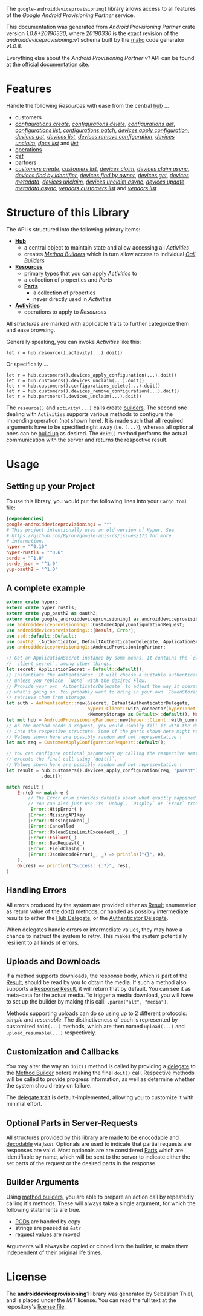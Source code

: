 <!---
DO NOT EDIT !
This file was generated automatically from 'src/mako/api/README.md.mako'
DO NOT EDIT !
-->
The `google-androiddeviceprovisioning1` library allows access to all features of the *Google Android Provisioning Partner* service.

This documentation was generated from *Android Provisioning Partner* crate version *1.0.8+20190330*, where *20190330* is the exact revision of the *androiddeviceprovisioning:v1* schema built by the [mako](http://www.makotemplates.org/) code generator *v1.0.8*.

Everything else about the *Android Provisioning Partner* *v1* API can be found at the
[official documentation site](https://developers.google.com/zero-touch/).
# Features

Handle the following *Resources* with ease from the central [hub](https://docs.rs/google-androiddeviceprovisioning1/1.0.8+20190330/google_androiddeviceprovisioning1/struct.AndroidProvisioningPartner.html) ... 

* customers
 * [*configurations create*](https://docs.rs/google-androiddeviceprovisioning1/1.0.8+20190330/google_androiddeviceprovisioning1/struct.CustomerConfigurationCreateCall.html), [*configurations delete*](https://docs.rs/google-androiddeviceprovisioning1/1.0.8+20190330/google_androiddeviceprovisioning1/struct.CustomerConfigurationDeleteCall.html), [*configurations get*](https://docs.rs/google-androiddeviceprovisioning1/1.0.8+20190330/google_androiddeviceprovisioning1/struct.CustomerConfigurationGetCall.html), [*configurations list*](https://docs.rs/google-androiddeviceprovisioning1/1.0.8+20190330/google_androiddeviceprovisioning1/struct.CustomerConfigurationListCall.html), [*configurations patch*](https://docs.rs/google-androiddeviceprovisioning1/1.0.8+20190330/google_androiddeviceprovisioning1/struct.CustomerConfigurationPatchCall.html), [*devices apply configuration*](https://docs.rs/google-androiddeviceprovisioning1/1.0.8+20190330/google_androiddeviceprovisioning1/struct.CustomerDeviceApplyConfigurationCall.html), [*devices get*](https://docs.rs/google-androiddeviceprovisioning1/1.0.8+20190330/google_androiddeviceprovisioning1/struct.CustomerDeviceGetCall.html), [*devices list*](https://docs.rs/google-androiddeviceprovisioning1/1.0.8+20190330/google_androiddeviceprovisioning1/struct.CustomerDeviceListCall.html), [*devices remove configuration*](https://docs.rs/google-androiddeviceprovisioning1/1.0.8+20190330/google_androiddeviceprovisioning1/struct.CustomerDeviceRemoveConfigurationCall.html), [*devices unclaim*](https://docs.rs/google-androiddeviceprovisioning1/1.0.8+20190330/google_androiddeviceprovisioning1/struct.CustomerDeviceUnclaimCall.html), [*dpcs list*](https://docs.rs/google-androiddeviceprovisioning1/1.0.8+20190330/google_androiddeviceprovisioning1/struct.CustomerDpcListCall.html) and [*list*](https://docs.rs/google-androiddeviceprovisioning1/1.0.8+20190330/google_androiddeviceprovisioning1/struct.CustomerListCall.html)
* [operations](https://docs.rs/google-androiddeviceprovisioning1/1.0.8+20190330/google_androiddeviceprovisioning1/struct.Operation.html)
 * [*get*](https://docs.rs/google-androiddeviceprovisioning1/1.0.8+20190330/google_androiddeviceprovisioning1/struct.OperationGetCall.html)
* partners
 * [*customers create*](https://docs.rs/google-androiddeviceprovisioning1/1.0.8+20190330/google_androiddeviceprovisioning1/struct.PartnerCustomerCreateCall.html), [*customers list*](https://docs.rs/google-androiddeviceprovisioning1/1.0.8+20190330/google_androiddeviceprovisioning1/struct.PartnerCustomerListCall.html), [*devices claim*](https://docs.rs/google-androiddeviceprovisioning1/1.0.8+20190330/google_androiddeviceprovisioning1/struct.PartnerDeviceClaimCall.html), [*devices claim async*](https://docs.rs/google-androiddeviceprovisioning1/1.0.8+20190330/google_androiddeviceprovisioning1/struct.PartnerDeviceClaimAsyncCall.html), [*devices find by identifier*](https://docs.rs/google-androiddeviceprovisioning1/1.0.8+20190330/google_androiddeviceprovisioning1/struct.PartnerDeviceFindByIdentifierCall.html), [*devices find by owner*](https://docs.rs/google-androiddeviceprovisioning1/1.0.8+20190330/google_androiddeviceprovisioning1/struct.PartnerDeviceFindByOwnerCall.html), [*devices get*](https://docs.rs/google-androiddeviceprovisioning1/1.0.8+20190330/google_androiddeviceprovisioning1/struct.PartnerDeviceGetCall.html), [*devices metadata*](https://docs.rs/google-androiddeviceprovisioning1/1.0.8+20190330/google_androiddeviceprovisioning1/struct.PartnerDeviceMetadataCall.html), [*devices unclaim*](https://docs.rs/google-androiddeviceprovisioning1/1.0.8+20190330/google_androiddeviceprovisioning1/struct.PartnerDeviceUnclaimCall.html), [*devices unclaim async*](https://docs.rs/google-androiddeviceprovisioning1/1.0.8+20190330/google_androiddeviceprovisioning1/struct.PartnerDeviceUnclaimAsyncCall.html), [*devices update metadata async*](https://docs.rs/google-androiddeviceprovisioning1/1.0.8+20190330/google_androiddeviceprovisioning1/struct.PartnerDeviceUpdateMetadataAsyncCall.html), [*vendors customers list*](https://docs.rs/google-androiddeviceprovisioning1/1.0.8+20190330/google_androiddeviceprovisioning1/struct.PartnerVendorCustomerListCall.html) and [*vendors list*](https://docs.rs/google-androiddeviceprovisioning1/1.0.8+20190330/google_androiddeviceprovisioning1/struct.PartnerVendorListCall.html)




# Structure of this Library

The API is structured into the following primary items:

* **[Hub](https://docs.rs/google-androiddeviceprovisioning1/1.0.8+20190330/google_androiddeviceprovisioning1/struct.AndroidProvisioningPartner.html)**
    * a central object to maintain state and allow accessing all *Activities*
    * creates [*Method Builders*](https://docs.rs/google-androiddeviceprovisioning1/1.0.8+20190330/google_androiddeviceprovisioning1/trait.MethodsBuilder.html) which in turn
      allow access to individual [*Call Builders*](https://docs.rs/google-androiddeviceprovisioning1/1.0.8+20190330/google_androiddeviceprovisioning1/trait.CallBuilder.html)
* **[Resources](https://docs.rs/google-androiddeviceprovisioning1/1.0.8+20190330/google_androiddeviceprovisioning1/trait.Resource.html)**
    * primary types that you can apply *Activities* to
    * a collection of properties and *Parts*
    * **[Parts](https://docs.rs/google-androiddeviceprovisioning1/1.0.8+20190330/google_androiddeviceprovisioning1/trait.Part.html)**
        * a collection of properties
        * never directly used in *Activities*
* **[Activities](https://docs.rs/google-androiddeviceprovisioning1/1.0.8+20190330/google_androiddeviceprovisioning1/trait.CallBuilder.html)**
    * operations to apply to *Resources*

All *structures* are marked with applicable traits to further categorize them and ease browsing.

Generally speaking, you can invoke *Activities* like this:

```Rust,ignore
let r = hub.resource().activity(...).doit()
```

Or specifically ...

```ignore
let r = hub.customers().devices_apply_configuration(...).doit()
let r = hub.customers().devices_unclaim(...).doit()
let r = hub.customers().configurations_delete(...).doit()
let r = hub.customers().devices_remove_configuration(...).doit()
let r = hub.partners().devices_unclaim(...).doit()
```

The `resource()` and `activity(...)` calls create [builders][builder-pattern]. The second one dealing with `Activities` 
supports various methods to configure the impending operation (not shown here). It is made such that all required arguments have to be 
specified right away (i.e. `(...)`), whereas all optional ones can be [build up][builder-pattern] as desired.
The `doit()` method performs the actual communication with the server and returns the respective result.

# Usage

## Setting up your Project

To use this library, you would put the following lines into your `Cargo.toml` file:

```toml
[dependencies]
google-androiddeviceprovisioning1 = "*"
# This project intentionally uses an old version of Hyper. See
# https://github.com/Byron/google-apis-rs/issues/173 for more
# information.
hyper = "^0.10"
hyper-rustls = "^0.6"
serde = "^1.0"
serde_json = "^1.0"
yup-oauth2 = "^1.0"
```

## A complete example

```Rust
extern crate hyper;
extern crate hyper_rustls;
extern crate yup_oauth2 as oauth2;
extern crate google_androiddeviceprovisioning1 as androiddeviceprovisioning1;
use androiddeviceprovisioning1::CustomerApplyConfigurationRequest;
use androiddeviceprovisioning1::{Result, Error};
use std::default::Default;
use oauth2::{Authenticator, DefaultAuthenticatorDelegate, ApplicationSecret, MemoryStorage};
use androiddeviceprovisioning1::AndroidProvisioningPartner;

// Get an ApplicationSecret instance by some means. It contains the `client_id` and 
// `client_secret`, among other things.
let secret: ApplicationSecret = Default::default();
// Instantiate the authenticator. It will choose a suitable authentication flow for you, 
// unless you replace  `None` with the desired Flow.
// Provide your own `AuthenticatorDelegate` to adjust the way it operates and get feedback about 
// what's going on. You probably want to bring in your own `TokenStorage` to persist tokens and
// retrieve them from storage.
let auth = Authenticator::new(&secret, DefaultAuthenticatorDelegate,
                              hyper::Client::with_connector(hyper::net::HttpsConnector::new(hyper_rustls::TlsClient::new())),
                              <MemoryStorage as Default>::default(), None);
let mut hub = AndroidProvisioningPartner::new(hyper::Client::with_connector(hyper::net::HttpsConnector::new(hyper_rustls::TlsClient::new())), auth);
// As the method needs a request, you would usually fill it with the desired information
// into the respective structure. Some of the parts shown here might not be applicable !
// Values shown here are possibly random and not representative !
let mut req = CustomerApplyConfigurationRequest::default();

// You can configure optional parameters by calling the respective setters at will, and
// execute the final call using `doit()`.
// Values shown here are possibly random and not representative !
let result = hub.customers().devices_apply_configuration(req, "parent")
             .doit();

match result {
    Err(e) => match e {
        // The Error enum provides details about what exactly happened.
        // You can also just use its `Debug`, `Display` or `Error` traits
         Error::HttpError(_)
        |Error::MissingAPIKey
        |Error::MissingToken(_)
        |Error::Cancelled
        |Error::UploadSizeLimitExceeded(_, _)
        |Error::Failure(_)
        |Error::BadRequest(_)
        |Error::FieldClash(_)
        |Error::JsonDecodeError(_, _) => println!("{}", e),
    },
    Ok(res) => println!("Success: {:?}", res),
}

```
## Handling Errors

All errors produced by the system are provided either as [Result](https://docs.rs/google-androiddeviceprovisioning1/1.0.8+20190330/google_androiddeviceprovisioning1/enum.Result.html) enumeration as return value of 
the doit() methods, or handed as possibly intermediate results to either the 
[Hub Delegate](https://docs.rs/google-androiddeviceprovisioning1/1.0.8+20190330/google_androiddeviceprovisioning1/trait.Delegate.html), or the [Authenticator Delegate](https://docs.rs/yup-oauth2/*/yup_oauth2/trait.AuthenticatorDelegate.html).

When delegates handle errors or intermediate values, they may have a chance to instruct the system to retry. This 
makes the system potentially resilient to all kinds of errors.

## Uploads and Downloads
If a method supports downloads, the response body, which is part of the [Result](https://docs.rs/google-androiddeviceprovisioning1/1.0.8+20190330/google_androiddeviceprovisioning1/enum.Result.html), should be
read by you to obtain the media.
If such a method also supports a [Response Result](https://docs.rs/google-androiddeviceprovisioning1/1.0.8+20190330/google_androiddeviceprovisioning1/trait.ResponseResult.html), it will return that by default.
You can see it as meta-data for the actual media. To trigger a media download, you will have to set up the builder by making
this call: `.param("alt", "media")`.

Methods supporting uploads can do so using up to 2 different protocols: 
*simple* and *resumable*. The distinctiveness of each is represented by customized 
`doit(...)` methods, which are then named `upload(...)` and `upload_resumable(...)` respectively.

## Customization and Callbacks

You may alter the way an `doit()` method is called by providing a [delegate](https://docs.rs/google-androiddeviceprovisioning1/1.0.8+20190330/google_androiddeviceprovisioning1/trait.Delegate.html) to the 
[Method Builder](https://docs.rs/google-androiddeviceprovisioning1/1.0.8+20190330/google_androiddeviceprovisioning1/trait.CallBuilder.html) before making the final `doit()` call. 
Respective methods will be called to provide progress information, as well as determine whether the system should 
retry on failure.

The [delegate trait](https://docs.rs/google-androiddeviceprovisioning1/1.0.8+20190330/google_androiddeviceprovisioning1/trait.Delegate.html) is default-implemented, allowing you to customize it with minimal effort.

## Optional Parts in Server-Requests

All structures provided by this library are made to be [enocodable](https://docs.rs/google-androiddeviceprovisioning1/1.0.8+20190330/google_androiddeviceprovisioning1/trait.RequestValue.html) and 
[decodable](https://docs.rs/google-androiddeviceprovisioning1/1.0.8+20190330/google_androiddeviceprovisioning1/trait.ResponseResult.html) via *json*. Optionals are used to indicate that partial requests are responses 
are valid.
Most optionals are are considered [Parts](https://docs.rs/google-androiddeviceprovisioning1/1.0.8+20190330/google_androiddeviceprovisioning1/trait.Part.html) which are identifiable by name, which will be sent to 
the server to indicate either the set parts of the request or the desired parts in the response.

## Builder Arguments

Using [method builders](https://docs.rs/google-androiddeviceprovisioning1/1.0.8+20190330/google_androiddeviceprovisioning1/trait.CallBuilder.html), you are able to prepare an action call by repeatedly calling it's methods.
These will always take a single argument, for which the following statements are true.

* [PODs][wiki-pod] are handed by copy
* strings are passed as `&str`
* [request values](https://docs.rs/google-androiddeviceprovisioning1/1.0.8+20190330/google_androiddeviceprovisioning1/trait.RequestValue.html) are moved

Arguments will always be copied or cloned into the builder, to make them independent of their original life times.

[wiki-pod]: http://en.wikipedia.org/wiki/Plain_old_data_structure
[builder-pattern]: http://en.wikipedia.org/wiki/Builder_pattern
[google-go-api]: https://github.com/google/google-api-go-client

# License
The **androiddeviceprovisioning1** library was generated by Sebastian Thiel, and is placed 
under the *MIT* license.
You can read the full text at the repository's [license file][repo-license].

[repo-license]: https://github.com/Byron/google-apis-rsblob/master/LICENSE.md
